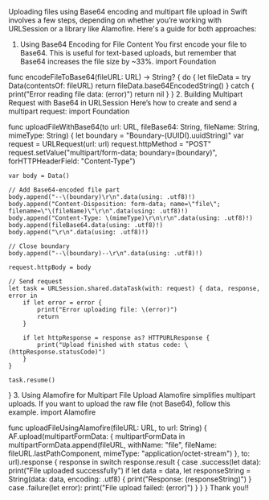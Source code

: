Uploading files using Base64 encoding and multipart file upload in Swift involves a few steps, depending on whether you’re working with URLSession or a library like Alamofire. Here's a guide for both approaches:
1. Using Base64 Encoding for File Content
You first encode your file to Base64. This is useful for text-based uploads, but remember that Base64 increases the file size by ~33%.
import Foundation

func encodeFileToBase64(fileURL: URL) -> String? {
    do {
        let fileData = try Data(contentsOf: fileURL)
        return fileData.base64EncodedString()
    } catch {
        print("Error reading file data: \(error)")
        return nil
    }
}
2. Building Multipart Request with Base64 in URLSession
Here’s how to create and send a multipart request:
import Foundation

func uploadFileWithBase64(to url: URL, fileBase64: String, fileName: String, mimeType: String) {
    let boundary = "Boundary-\(UUID().uuidString)"
    var request = URLRequest(url: url)
    request.httpMethod = "POST"
    request.setValue("multipart/form-data; boundary=\(boundary)", forHTTPHeaderField: "Content-Type")
    
    var body = Data()
    
    // Add Base64-encoded file part
    body.append("--\(boundary)\r\n".data(using: .utf8)!)
    body.append("Content-Disposition: form-data; name=\"file\"; filename=\"\(fileName)\"\r\n".data(using: .utf8)!)
    body.append("Content-Type: \(mimeType)\r\n\r\n".data(using: .utf8)!)
    body.append(fileBase64.data(using: .utf8)!)
    body.append("\r\n".data(using: .utf8)!)
    
    // Close boundary
    body.append("--\(boundary)--\r\n".data(using: .utf8)!)
    
    request.httpBody = body
    
    // Send request
    let task = URLSession.shared.dataTask(with: request) { data, response, error in
        if let error = error {
            print("Error uploading file: \(error)")
            return
        }
        
        if let httpResponse = response as? HTTPURLResponse {
            print("Upload finished with status code: \(httpResponse.statusCode)")
        }
    }
    
    task.resume()
}
3. Using Alamofire for Multipart File Upload
Alamofire simplifies multipart uploads. If you want to upload the raw file (not Base64), follow this example.
import Alamofire

func uploadFileUsingAlamofire(fileURL: URL, to url: String) {
    AF.upload(multipartFormData: { multipartFormData in
        multipartFormData.append(fileURL, withName: "file", fileName: fileURL.lastPathComponent, mimeType: "application/octet-stream")
    }, to: url).response { response in
        switch response.result {
        case .success(let data):
            print("File uploaded successfully")
            if let data = data, let responseString = String(data: data, encoding: .utf8) {
                print("Response: \(responseString)")
            }
        case .failure(let error):
            print("File upload failed: \(error)")
        }
    }
}
Thank you!!